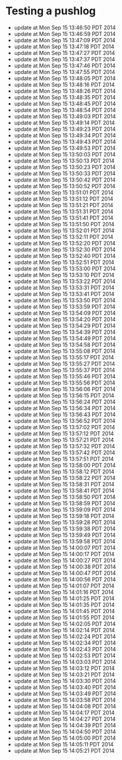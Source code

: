 # Testing a pushlog

* update at Mon Sep 15 13:46:50 PDT 2014
* update at Mon Sep 15 13:46:59 PDT 2014
* update at Mon Sep 15 13:47:09 PDT 2014
* update at Mon Sep 15 13:47:18 PDT 2014
* update at Mon Sep 15 13:47:27 PDT 2014
* update at Mon Sep 15 13:47:37 PDT 2014
* update at Mon Sep 15 13:47:46 PDT 2014
* update at Mon Sep 15 13:47:55 PDT 2014
* update at Mon Sep 15 13:48:05 PDT 2014
* update at Mon Sep 15 13:48:16 PDT 2014
* update at Mon Sep 15 13:48:26 PDT 2014
* update at Mon Sep 15 13:48:35 PDT 2014
* update at Mon Sep 15 13:48:45 PDT 2014
* update at Mon Sep 15 13:48:54 PDT 2014
* update at Mon Sep 15 13:49:03 PDT 2014
* update at Mon Sep 15 13:49:14 PDT 2014
* update at Mon Sep 15 13:49:23 PDT 2014
* update at Mon Sep 15 13:49:34 PDT 2014
* update at Mon Sep 15 13:49:43 PDT 2014
* update at Mon Sep 15 13:49:53 PDT 2014
* update at Mon Sep 15 13:50:03 PDT 2014
* update at Mon Sep 15 13:50:13 PDT 2014
* update at Mon Sep 15 13:50:23 PDT 2014
* update at Mon Sep 15 13:50:33 PDT 2014
* update at Mon Sep 15 13:50:42 PDT 2014
* update at Mon Sep 15 13:50:52 PDT 2014
* update at Mon Sep 15 13:51:01 PDT 2014
* update at Mon Sep 15 13:51:12 PDT 2014
* update at Mon Sep 15 13:51:21 PDT 2014
* update at Mon Sep 15 13:51:31 PDT 2014
* update at Mon Sep 15 13:51:41 PDT 2014
* update at Mon Sep 15 13:51:50 PDT 2014
* update at Mon Sep 15 13:52:01 PDT 2014
* update at Mon Sep 15 13:52:11 PDT 2014
* update at Mon Sep 15 13:52:20 PDT 2014
* update at Mon Sep 15 13:52:30 PDT 2014
* update at Mon Sep 15 13:52:40 PDT 2014
* update at Mon Sep 15 13:52:51 PDT 2014
* update at Mon Sep 15 13:53:00 PDT 2014
* update at Mon Sep 15 13:53:10 PDT 2014
* update at Mon Sep 15 13:53:22 PDT 2014
* update at Mon Sep 15 13:53:31 PDT 2014
* update at Mon Sep 15 13:53:41 PDT 2014
* update at Mon Sep 15 13:53:50 PDT 2014
* update at Mon Sep 15 13:53:59 PDT 2014
* update at Mon Sep 15 13:54:09 PDT 2014
* update at Mon Sep 15 13:54:20 PDT 2014
* update at Mon Sep 15 13:54:29 PDT 2014
* update at Mon Sep 15 13:54:39 PDT 2014
* update at Mon Sep 15 13:54:49 PDT 2014
* update at Mon Sep 15 13:54:58 PDT 2014
* update at Mon Sep 15 13:55:08 PDT 2014
* update at Mon Sep 15 13:55:17 PDT 2014
* update at Mon Sep 15 13:55:27 PDT 2014
* update at Mon Sep 15 13:55:37 PDT 2014
* update at Mon Sep 15 13:55:46 PDT 2014
* update at Mon Sep 15 13:55:56 PDT 2014
* update at Mon Sep 15 13:56:06 PDT 2014
* update at Mon Sep 15 13:56:15 PDT 2014
* update at Mon Sep 15 13:56:24 PDT 2014
* update at Mon Sep 15 13:56:34 PDT 2014
* update at Mon Sep 15 13:56:43 PDT 2014
* update at Mon Sep 15 13:56:52 PDT 2014
* update at Mon Sep 15 13:57:02 PDT 2014
* update at Mon Sep 15 13:57:12 PDT 2014
* update at Mon Sep 15 13:57:21 PDT 2014
* update at Mon Sep 15 13:57:32 PDT 2014
* update at Mon Sep 15 13:57:42 PDT 2014
* update at Mon Sep 15 13:57:51 PDT 2014
* update at Mon Sep 15 13:58:00 PDT 2014
* update at Mon Sep 15 13:58:12 PDT 2014
* update at Mon Sep 15 13:58:22 PDT 2014
* update at Mon Sep 15 13:58:31 PDT 2014
* update at Mon Sep 15 13:58:41 PDT 2014
* update at Mon Sep 15 13:58:50 PDT 2014
* update at Mon Sep 15 13:58:59 PDT 2014
* update at Mon Sep 15 13:59:09 PDT 2014
* update at Mon Sep 15 13:59:18 PDT 2014
* update at Mon Sep 15 13:59:28 PDT 2014
* update at Mon Sep 15 13:59:38 PDT 2014
* update at Mon Sep 15 13:59:49 PDT 2014
* update at Mon Sep 15 13:59:58 PDT 2014
* update at Mon Sep 15 14:00:07 PDT 2014
* update at Mon Sep 15 14:00:17 PDT 2014
* update at Mon Sep 15 14:00:27 PDT 2014
* update at Mon Sep 15 14:00:38 PDT 2014
* update at Mon Sep 15 14:00:47 PDT 2014
* update at Mon Sep 15 14:00:56 PDT 2014
* update at Mon Sep 15 14:01:07 PDT 2014
* update at Mon Sep 15 14:01:16 PDT 2014
* update at Mon Sep 15 14:01:25 PDT 2014
* update at Mon Sep 15 14:01:35 PDT 2014
* update at Mon Sep 15 14:01:45 PDT 2014
* update at Mon Sep 15 14:01:55 PDT 2014
* update at Mon Sep 15 14:02:05 PDT 2014
* update at Mon Sep 15 14:02:14 PDT 2014
* update at Mon Sep 15 14:02:24 PDT 2014
* update at Mon Sep 15 14:02:34 PDT 2014
* update at Mon Sep 15 14:02:43 PDT 2014
* update at Mon Sep 15 14:02:53 PDT 2014
* update at Mon Sep 15 14:03:03 PDT 2014
* update at Mon Sep 15 14:03:12 PDT 2014
* update at Mon Sep 15 14:03:21 PDT 2014
* update at Mon Sep 15 14:03:30 PDT 2014
* update at Mon Sep 15 14:03:40 PDT 2014
* update at Mon Sep 15 14:03:49 PDT 2014
* update at Mon Sep 15 14:03:58 PDT 2014
* update at Mon Sep 15 14:04:08 PDT 2014
* update at Mon Sep 15 14:04:17 PDT 2014
* update at Mon Sep 15 14:04:27 PDT 2014
* update at Mon Sep 15 14:04:39 PDT 2014
* update at Mon Sep 15 14:04:50 PDT 2014
* update at Mon Sep 15 14:05:00 PDT 2014
* update at Mon Sep 15 14:05:11 PDT 2014
* update at Mon Sep 15 14:05:21 PDT 2014
